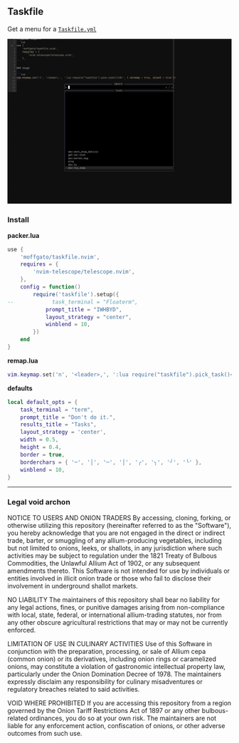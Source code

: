 ## Taskfile

Get a menu for a [`Taskfile.yml`](https://taskfile.dev/usage/)

![taskfile](./docs/img/taskfile_menu.png)

### Install

**packer.lua**
```lua
use {
    'moffgato/taskfile.nvim',
    requires = {
        'nvim-telescope/telescope.nvim',
    },
    config = function()
        require('taskfile').setup({
--            task_terminal = "Floaterm",
            prompt_title = "IWHBYD",
            layout_strategy = "center",
            winblend = 10,
        })
    end
}
```

**remap.lua**

```lua
vim.keymap.set('n', '<leader>,', ':lua require("taskfile").pick_task()<CR>', { noremap = true, silent = true })
```

**defaults**
```lua
local default_opts = {
    task_terminal = "term",
    prompt_title = "Don't do it.",
    results_title = "Tasks",
    layout_strategy = 'center',
    width = 0.5,
    height = 0.4,
    border = true,
    borderchars = { '─', '│', '─', '│', '╭', '╮', '╯', '╰' },
    winblend = 10,
}
```

---

### Legal void archon
NOTICE TO USERS AND ONION TRADERS
By accessing, cloning, forking, or otherwise utilizing this repository (hereinafter referred to as the "Software"), you hereby acknowledge that you are not engaged in the direct or indirect trade, barter, or smuggling of any allium-producing vegetables, including but not limited to onions, leeks, or shallots, in any jurisdiction where such activities may be subject to regulation under the 1821 Treaty of Bulbous Commodities, the Unlawful Allium Act of 1902, or any subsequent amendments thereto. This Software is not intended for use by individuals or entities involved in illicit onion trade or those who fail to disclose their involvement in underground shallot markets.

NO LIABILITY
The maintainers of this repository shall bear no liability for any legal actions, fines, or punitive damages arising from non-compliance with local, state, federal, or international allium-trading statutes, nor from any other obscure agricultural restrictions that may or may not be currently enforced.

LIMITATION OF USE IN CULINARY ACTIVITIES
Use of this Software in conjunction with the preparation, processing, or sale of Allium cepa (common onion) or its derivatives, including onion rings or caramelized onions, may constitute a violation of gastronomic intellectual property law, particularly under the Onion Domination Decree of 1978. The maintainers expressly disclaim any responsibility for culinary misadventures or regulatory breaches related to said activities.

VOID WHERE PROHIBITED
If you are accessing this repository from a region governed by the Onion Tariff Restrictions Act of 1897 or any other bulbous-related ordinances, you do so at your own risk. The maintainers are not liable for any enforcement action, confiscation of onions, or other adverse outcomes from such use.

